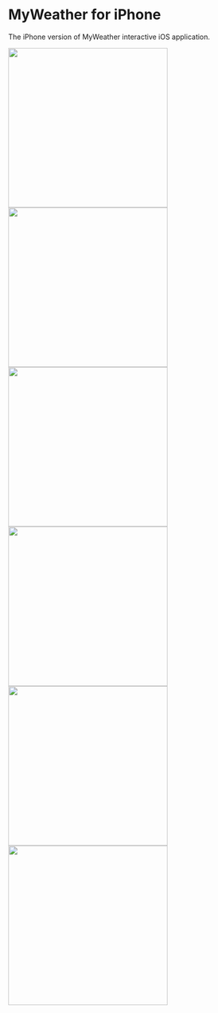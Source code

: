 MyWeather for iPhone
================

The iPhone version of MyWeather interactive iOS application. 

<img src="https://raw.github.com/rick00young/MyWeather/master/1.png" alt="" width="320px"/>
<img src="https://raw.github.com/rick00young/MyWeather/master/2.png" alt="" width="320px"/>
<img src="https://raw.github.com/rick00young/MyWeather/master/3.png" alt="" width="320px"/>
<img src="https://raw.github.com/rick00young/MyWeather/master/4.png" alt="" width="320px"/>
<img src="https://raw.github.com/rick00young/MyWeather/master/5.png" alt="" width="320px"/>
<img src="https://raw.github.com/rick00young/MyWeather/master/6.png" alt="" width="320px"/>
